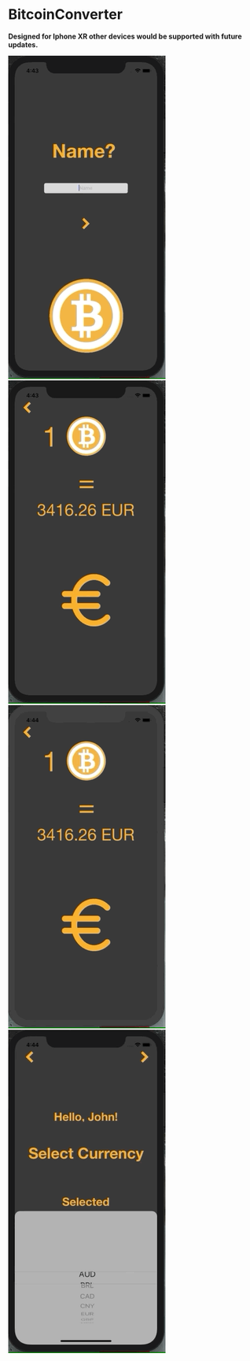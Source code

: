# BitcoinConverter

**Designed for Iphone XR other devices would be supported with future updates.**







![Landing Page](https://github.com/siddharth952/BitcoinConverter/blob/master/Gifs/Gif_1.gif)
![](https://github.com/siddharth952/BitcoinConverter/blob/master/Gifs/Gif_2.gif)
![](https://github.com/siddharth952/BitcoinConverter/blob/master/Gifs/Gif_3.gif)
![](https://github.com/siddharth952/BitcoinConverter/blob/master/Gifs/Gif_4.gif)
